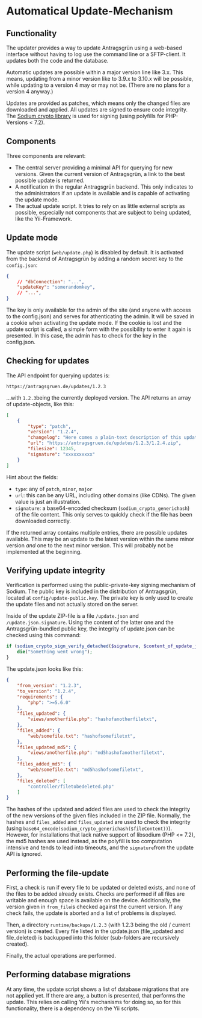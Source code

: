 # Automatical Update-Mechanism

## Functionality

The updater provides a way to update Antragsgrün using a web-based interface without having to log use the command line or a SFTP-client. It updates both the code and the database.

Automatic updates are possible within a major version line like 3.x. This means, updating from a minor version like to 3.9.x to 3.10.x will be possible, while updating to a version 4 may or may not be. (There are no plans for a version 4 anyway.)

Updates are provided as patches, which means only the changed files are downloaded and applied. All updates are signed to ensure code integrity. The [Sodium crypto library](https://download.libsodium.org/doc/) is used for signing (using polyfills for PHP-Versions < 7.2).

## Components

Three components are relevant:

- The central server providing a minimal API for querying for new versions. Given the current version of Antragsgrün, a link to the best possible update is returned.
- A notification in the regular Antragsgrün backend. This only indicates to the administrators if an update is available and is capable of activating the update mode.
- The actual update script. It tries to rely on as little external scripts as possible, especially not components that are subject to being updated, like the Yii-Framework.

## Update mode

The update script (``web/update.php``) is disabled by default. It is activated from the backend of Antragsgrün by adding a random secret key to the ``config.json``:

```json
{
    // "dbConnection": "...",
    "updateKey": "somerandomkey",
    // "...",
}
```

The key is only available for the admin of the site (and anyone with access to the config.json) and serves for athenticating the admin. It will be saved in a cookie when activating the update mode. If the cookie is lost and the update script is called, a simple form with the possibility to enter it again is presented. In this case, the admin has to check for the key in the config.json.

## Checking for updates

The API endpoint for querying updates is:

```
https://antragsgruen.de/updates/1.2.3
```

…with ``1.2.3``being the currently deployed version. The API returns an array of update-objects, like this:

```json
[
    {
        "type": "patch",
        "version": "1.2.4",
        "changelog": "Here comes a plain-text description of this update, including linebreaks.",
        "url": "https://antragsgruen.de/updates/1.2.3/1.2.4.zip",
        "filesize": 12345,
        "signature": "xxxxxxxxxx"
    }
]
```

Hint about the fields:

- ``type``: any of ``patch``, ``minor``, ``major``
- ``url``: this can be any URL, including other domains (like CDNs). The given value is just an illustration.
- ``signature``: a base64-encoded checksum (``sodium_crypto_generichash``) of the file content. This only serves to quickly check if the file has been downloaded correctly.

If the returned array contains multiple entries, there are possible updates available. This may be an update to the latest version within the same minor version *and* one to the next minor version. This will probably not be implemented at the beginning.

## Verifying update integrity

Verification is performed using the public-private-key signing mechanism of Sodium. The public key is included in the distribution of Antragsgrün, located at ``config/update-public.key``. The private key is only used to create the update files and not actually stored on the server.

Inside of the update ZIP-file is a file ``/update.json`` and ``/update.json.signature``. Using the content of the latter one and the Antragsgrün-bundled public key, the integrity of update.json can be checked using this command:

```php
if (sodium_crypto_sign_verify_detached($signature, $content_of_update_json, $antragsgruen_public_key) !== false) {
    die("Something went wrong");
}
```

The update.json looks like this:

```json
{
    "from_version": "1.2.3",
    "to_version": "1.2.4",
    "requirements": {
        "php": ">=5.6.0"
    },
    "files_updated": {
        "views/anotherfile.php": "hashofanotherfiletxt",
    },
    "files_added": {
        "web/somefile.txt": "hashofsomefiletxt",
    },
    "files_updated_md5": {
        "views/anotherfile.php": "md5hashofanotherfiletxt",
    },
    "files_added_md5": {
        "web/somefile.txt": "md5hashofsomefiletxt",
    },
    "files_deleted": [
        "controller/filetobedeleted.php"
    ]
}
```

The hashes of the updated and added files are used to check the integrity of the new versions of the given files included in the ZIP file. Normally, the hashes and ``files_added`` and ``files_updated`` are used to check the integrity (using ``base64_encode(sodium_crypto_generichash($fileContent))``). However, for installations that lack native support of libsodium (PHP <= 7.2), the md5 hashes are used instead, as the polyfill is too computation intensive and tends to lead into timeouts, and the ``signature``from the update API is ignored.

## Performing the file-update

First, a check is run if every file to be updated or deleted exists, and none of the files to be added already exists. Checks are performed if all files are writable and enough space is available on the device. Additionally, the version given in ``from_file``is checked against the current version. If any check fails, the update is aborted and a list of problems is displayed.

Then, a directory ``runtime/backups/1.2.3`` (with 1.2.3 being the old / current version) is created. Every file listed in the update.json (file_updated and file_deleted) is backupped into this folder (sub-folders are recursively created).

Finally, the actual operations are performed.

## Performing database migrations

At any time, the update script shows a list of database migrations that are not applied yet. If there are any, a button is presented, that performs the update. This relies on calling Yii's mechanisms for doing so, so for this functionality, there is a dependency on the Yii scripts.